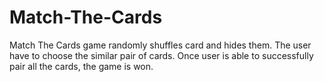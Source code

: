 # Match-The-Cards
Match The Cards game randomly shuffles card and hides them. The user have to choose the similar pair of cards. Once user is able to successfully pair all the cards, the game is won.
